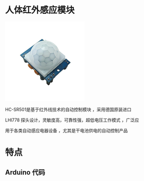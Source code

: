 # 人体红外感应模块

![](/assets/renti.png)

HC-SR501是基于红外线技术的自动控制模块 ，采用德国原装进口

LHI778 探头设计，灵敏度高，可靠性强，超低电压工作模式 ，广泛应

用于各类自动感应电器设备 ，尤其是干电池供电的自动控制产品

# 特点

## Arduino 代码



